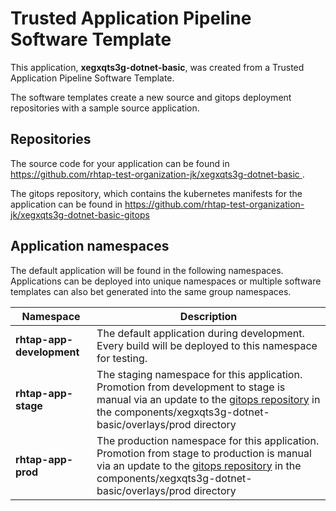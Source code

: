 # Trusted Application Pipeline Software Template

This application, **xegxqts3g-dotnet-basic**, was created from a Trusted Application Pipeline Software Template.

The software templates create a new source and gitops deployment repositories with a sample source application. 

## Repositories

The source code for your application can be found in [https://github.com/rhtap-test-organization-jk/xegxqts3g-dotnet-basic ](https://github.com/rhtap-test-organization-jk/xegxqts3g-dotnet-basic ).
 
The gitops repository, which contains the kubernetes manifests for the application can be found in 
[https://github.com/rhtap-test-organization-jk/xegxqts3g-dotnet-basic-gitops ](https://github.com/rhtap-test-organization-jk/xegxqts3g-dotnet-basic-gitops ) 

## Application namespaces 

The default application will be found in the following namespaces. Applications can be deployed into unique namespaces or multiple software templates can also bet generated into the same group namespaces.  

|  Namespace   |  Description   |  
| -------- | -------- |   
| **rhtap-app-development** | The default application during development. Every build will be deployed to this namespace for testing. | 
| **rhtap-app-stage** | The staging namespace for this application. Promotion from development to stage is manual via an update to the [gitops repository](https://github.com/rhtap-test-organization-jk/xegxqts3g-dotnet-basic-gitops ) in the components/xegxqts3g-dotnet-basic/overlays/prod directory |  
| **rhtap-app-prod** | The production namespace for this application. Promotion from stage to production is manual via an update to the [gitops repository](https://github.com/rhtap-test-organization-jk/xegxqts3g-dotnet-basic-gitops ) in the components/xegxqts3g-dotnet-basic/overlays/prod directory | 